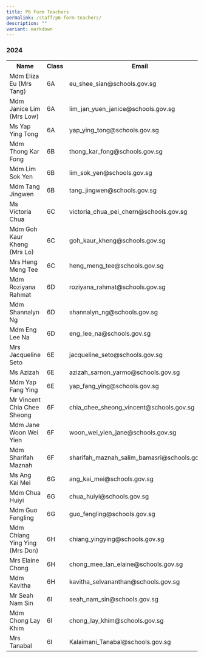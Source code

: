 ```yaml
---
title: P6 Form Teachers
permalink: /staff/p6-form-teachers/
description: ""
variant: markdown
---
```

### **2024**
<table>
    <tbody><tr style="width:100%">
        <th style="width:40%">Name</th>
        <th style="width:10%">Class</th>
        <th style="width:55%">Email</th>
    </tr>
   <tr>
        <td>Mdm Eliza Eu (Mrs Tang)</td>
        <td>6A</td>
        <td>eu_shee_sian@schools.gov.sg</td>
    </tr>
    <tr>
        <td>Mdm Janice Lim (Mrs Low)</td>
        <td>6A</td>
        <td>lim_jan_yuen_janice@schools.gov.sg</td>
    </tr>
   <tr>
        <td>Ms Yap Ying Tong</td>
        <td>6A</td>
        <td>yap_ying_tong@schools.gov.sg</td>
    </tr>
    <tr>
        <td>Mdm Thong Kar Fong</td>
        <td>6B</td>
        <td>thong_kar_fong@schools.gov.sg</td>
    </tr>
    <tr>
        <td>Mdm Lim Sok Yen</td>
        <td>6B</td>
        <td>lim_sok_yen@schools.gov.sg</td>
    </tr>
<tr>
        <td>Mdm Tang Jingwen</td>
        <td>6B</td>
        <td>tang_jingwen@schools.gov.sg</td>
    </tr>
    <tr>
        <td>Ms Victoria Chua</td>
        <td>6C</td>
        <td>victoria_chua_pei_chern@schools.gov.sg</td>
    </tr>
 <tr>
        <td>Mdm Goh Kaur Kheng (Mrs Lo)</td>
        <td>6C</td>
        <td>goh_kaur_kheng@schools.gov.sg</td>
    </tr>
<tr>
        <td>Mrs Heng Meng Tee</td>
        <td>6C</td>
        <td>heng_meng_tee@schools.gov.sg</td>
    </tr>
<tr>
        <td>Mdm Roziyana Rahmat</td>
        <td>6D</td>
        <td>roziyana_rahmat@schools.gov.sg</td>
    </tr>
    <tr>
        <td>Mdm Shannalyn Ng</td>
        <td>6D</td>
        <td>shannalyn_ng@schools.gov.sg&nbsp;&nbsp;</td>
    </tr>
<tr>
        <td>Mdm Eng Lee Na</td>
        <td>6D</td>
        <td>eng_lee_na@schools.gov.sg</td>
    </tr>
 <tr>
        <td>Mrs Jacqueline Seto</td>
        <td>6E</td>
        <td>jacqueline_seto@schools.gov.sg</td>
    </tr>
<tr>
        <td>Ms Azizah</td>
        <td>6E</td>
        <td>azizah_sarnon_yarmo@schools.gov.sg</td>
    </tr>
	<tr>
        <td>Mdm Yap Fang Ying</td>
        <td>6E</td>
        <td>yap_fang_ying@schools.gov.sg</td>
    </tr>
    <tr>
        <td>Mr Vincent Chia Chee Sheong</td>
        <td>6F</td>
        <td>chia_chee_sheong_vincent@schools.gov.sg</td>
    </tr>
 <tr>
        <td>Mdm Jane Woon Wei Yien</td>
        <td>6F</td>
        <td>woon_wei_yien_jane@schools.gov.sg</td>
    </tr>
    <tr>
        <td>Mdm Sharifah Maznah</td>
        <td>6F</td>
        <td>sharifah_maznah_salim_bamasri@schools.gov.sg</td>
    </tr>
     <tr>
        <td>Ms Ang Kai Mei</td>
        <td>6G</td>
        <td>ang_kai_mei@schools.gov.sg</td>
    </tr>
   <tr>
        <td>Mdm Chua Huiyi</td>
        <td>6G</td>
        <td>chua_huiyi@schools.gov.sg</td>
    </tr>
    <tr>
        <td>Mdm Guo Fengling</td>
        <td>6G</td>
        <td>guo_fengling@schools.gov.sg</td>
    </tr>
    <tr>
        <td>Mdm Chiang Ying Ying (Mrs Don)</td>
        <td>6H</td>
        <td>chiang_yingying@schools.gov.sg</td>
    </tr>
     <tr>
        <td>Mrs Elaine Chong</td>
        <td>6H</td>
        <td>chong_mee_lan_elaine@schools.gov.sg</td>
    </tr>
<tr>
        <td>Mdm Kavitha</td>
        <td>6H</td>
        <td>kavitha_selvananthan@schools.gov.sg</td>
    </tr>
<tr>
        <td>Mr Seah Nam Sin</td>
        <td>6I</td>
        <td>seah_nam_sin@schools.gov.sg</td>
    </tr>
<tr>
        <td>Mdm Chong Lay Khim</td>
        <td>6I</td>
        <td>chong_lay_khim@schools.gov.sg</td>
    </tr>
    <tr>
        <td>Mrs Tanabal</td>
        <td>6I</td>
        <td>Kalaimani_Tanabal@schools.gov.sg</td>
    </tr>
</tbody></table>